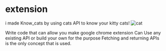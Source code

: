 # extension

  i made Know_cats by using cats API to know your kitty cats!
![cat](https://user-images.githubusercontent.com/94554260/175469856-226cda7a-cc49-4487-ad8e-a5b54846a35d.jpg)

  Write code that can allow you make google chrome extension
  Can Use any existing API or build your own for the purpose
  Fetching and returning APIs is the only concept that is used.
